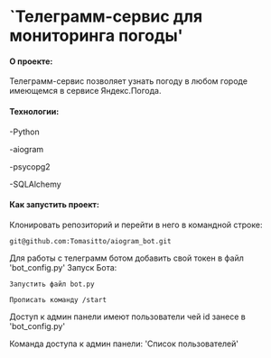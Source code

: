 # `Телеграмм-сервис для мониторинга погоды'

#### О проекте:
Телеграмм-сервис позволяет узнать погоду в любом городе имеющемся в сервисе Яндекс.Погода.

#### Технологии:
-Python

-aiogram

-psycopg2

-SQLAlchemy



#### Как запустить проект:

Клонировать репозиторий и перейти в него в командной строке:

`git@github.com:Tomasitto/aiogram_bot.git`

Для работы с телеграмм ботом добавить свой токен в файл 'bot_config.py'
Запуск Бота:

`Запустить файл bot.py`

`Прописать команду /start`

Доступ к админ панели имеют пользователи чей id занесе в 'bot_config.py'

Команда доступа к админ панели: 'Список пользователей'

